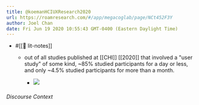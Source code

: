 ```yaml
---
title: @koemanHCIUXResearch2020
url: https://roamresearch.com/#/app/megacoglab/page/NCt452F3Y
author: Joel Chan
date: Fri Jun 19 2020 10:55:43 GMT-0400 (Eastern Daylight Time)
---
```


- #[[📝 lit-notes]]

    - out of all studies published at [[CHI]] [[2020]] that involved a "user study" of some kind, ~85% studied participants for a day or less, and only ~4.5% studied participants for more than a month.

        - ![](https://firebasestorage.googleapis.com/v0/b/firescript-577a2.appspot.com/o/imgs%2Fapp%2Fmegacoglab%2FDaMrkV71BF.png?alt=media&token=6cff4820-78d6-4d62-b7b1-c004cda942cc)

###### Discourse Context


